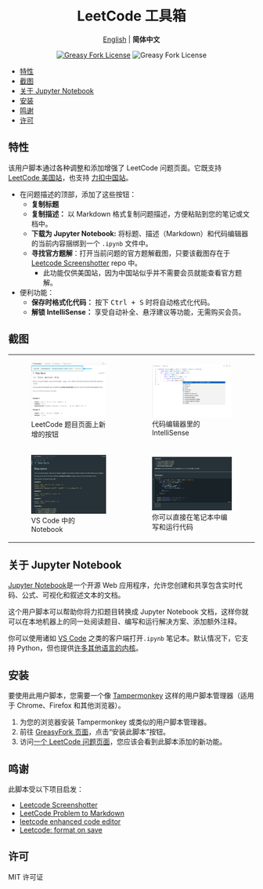 <div align="center" width="100%">

# LeetCode 工具箱 <!-- omit from toc -->

[English](/README.md) | **简体中文**

<a href="https://greasyfork.org/zh-CN/scripts/532158"><img alt="Greasy Fork License" src="https://img.shields.io/greasyfork/v/532158"></a>
![Greasy Fork License](https://img.shields.io/greasyfork/l/532158)

</div>

-   [特性](#特性)
-   [截图](#截图)
-   [关于 Jupyter Notebook](#关于-jupyter-notebook)
-   [安装](#安装)
-   [鸣谢](#鸣谢)
-   [许可](#许可)

## 特性

该用户脚本通过各种调整和添加增强了 LeetCode 问题页面。它既支持 [LeetCode 美国站](https://leetcode.com)，也支持 [力扣中国站](https://leetcode.cn)。

-   在问题描述的顶部，添加了这些按钮：
    -   **复制标题**
    -   **复制描述：** 以 Markdown 格式复制问题描述，方便粘贴到您的笔记或文档中。
    -   **下载为 Jupyter Notebook:** 将标题、描述（Markdown）和代码编辑器的当前内容捆绑到一个 `.ipynb` 文件中。
    -   **寻找官方题解**：打开当前问题的官方题解截图，只要该截图存在于[Leetcode Screenshotter](https://github.com/akhilkammila/leetcode-screenshotter) repo 中。
        -   此功能仅供美国站，因为中国站似乎并不需要会员就能查看官方题解。
-   便利功能：
    -   **保存时格式化代码：** 按下 <kbd>Ctrl + S</kbd> 时将自动格式化代码。
    -   **解锁 IntelliSense：** 享受自动补全、悬浮建议等功能，无需购买会员。

## 截图

<table>
    <tr>
        <td>
            <figure>
                <img src="assets/screenshot-1.png" />
                <figcaption>LeetCode 题目页面上新增的按钮</figcaption>
            </figure>
        </td>
        <td>
            <figure>
                <img src="assets/screenshot-4.png" />
                <figcaption>代码编辑器里的 IntelliSense</figcaption>
            </figure>
        </td>
    </tr>
    <tr>
        <td>
            <figure>
                <img src="assets/screenshot-2.png" />
                <figcaption>VS Code 中的 Notebook</figcaption>
            </figure>
        </td>
        <td>
            <figure>
                <img src="assets/screenshot-3.png" />
                <figcaption>
                    你可以直接在笔记本中编写和运行代码
                </figcaption>
            </figure>
        </td>
    </tr>
</table>

## 关于 Jupyter Notebook

[Jupyter Notebook](https://jupyter-notebook.readthedocs.io/en/latest/)是一个开源 Web 应用程序，允许您创建和共享包含实时代码、公式、可视化和叙述文本的文档。

这个用户脚本可以帮助你将力扣题目转换成 Jupyter Notebook 文档，这样你就可以在本地机器上的同一处阅读题目、编写和运行解决方案、添加额外注释。

你可以使用诸如 [VS Code](https://code.visualstudio.com/docs/datascience/jupyter-notebooks) 之类的客户端打开`.ipynb` 笔记本。默认情况下，它支持 Python，但也提供[许多其他语言的内核](https://github.com/jupyter/jupyter/wiki/Jupyter-kernels)。

## 安装

要使用此用户脚本，您需要一个像 [Tampermonkey](https://www.tampermonkey.net/) 这样的用户脚本管理器（适用于 Chrome、Firefox 和其他浏览器）。

1. 为您的浏览器安装 Tampermonkey 或类似的用户脚本管理器。
2. 前往 [GreasyFork 页面](https://greasyfork.org/zh-CN/scripts/532158)，点击“安装此脚本”按钮。
3. 访问[一个 LeetCode 问题页面](https://leetcode.cn/problems/two-sum/)，您应该会看到此脚本添加的新功能。

## 鸣谢

此脚本受以下项目启发：

-   [Leetcode Screenshotter](https://github.com/akhilkammila/leetcode-screenshotter)
-   [LeetCode Problem to Markdown](https://greasyfork.org/en/scripts/448601)
-   [leetcode enhanced code editor](https://greasyfork.org/en/scripts/502740-leetcode-enhanced-code-editor)
-   [Leetcode: format on save](https://greasyfork.org/en/scripts/481927-leetcode-format-on-save)

## 许可

MIT 许可证
